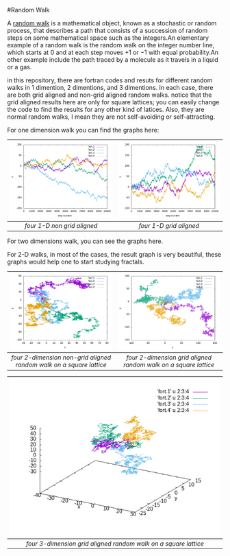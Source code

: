 #Random Walk

A [random walk](https://en.wikipedia.org/wiki/Random_walk) is a mathematical object, known as a stochastic or random process, that describes a path that consists of a succession of random steps on some mathematical space such as the integers.An elementary example of a random walk is the random walk on the integer number line, which starts at 0 and at each step moves +1 or −1 with equal probability.An other example include the path traced by a molecule as it travels in a liquid or a gas.

in this repository, there are fortran codes and resuts for different random walks in 1 dimention, 2 dimentions, and 3 dimentions. In each case, there are both grid aligned and non-grid aligned random walks. notice that the grid aligned results here are only for square lattices; you can easily change the code to find the results for any other kind of latices. Also, they are normal random walks, I mean they are not self-avoiding or self-attracting. 

For one dimension walk you can find the graphs here:

| ![1-D non grid aligned](https://github.com/SaeedTaghavi/RandomWalk/blob/master/1D_non_grid_aligned/1D_non_grid_aligned.png)  | ![1-D grid aligned](https://github.com/SaeedTaghavi/RandomWalk/blob/master/1D_grid_aligned/1D_grid_aligned.png)
|:--:|:--:|
| *four 1-D non grid aligned* | *four 1-D grid aligned* |


For two dimensions walk, you can see the graphs here.

For 2-D walks, in most of the cases, the result graph is very beautiful, these graphs would help one to start studying fractals.

| ![2-D non grid aligned](https://github.com/SaeedTaghavi/RandomWalk/blob/master/2D_non-grid-aligned/2D_non-grid-aligned.png)  | ![1-D grid aligned](https://github.com/SaeedTaghavi/RandomWalk/blob/master/2D_grid_aligned/2D_grid_aligned.png)
|:--:|:--:|
| *four 2-dimension non-grid aligned random walk on a square lattice* | *four 2-dimension grid aligned random walk on a square lattice* |


| ![3-D grid aligned](https://github.com/SaeedTaghavi/RandomWalk/blob/master/3D_grid_aligned/3D_grid_aligned.png)  | 
|:--:|
| *four 3-dimension grid aligned random walk on a square lattice* |
